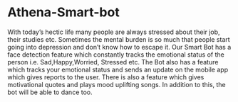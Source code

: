 # Athena-Smart-bot
With today’s hectic life many people are always stressed about their job, their studies etc.
Sometimes the mental burden is so much that people start going into depression and don’t know
how to escape it. Our Smart Bot has a face detection feature which constantly tracks the emotional
status of the person i.e. Sad,Happy,Worried, Stressed etc.
The Bot also has a feature which tracks your emotional status and sends an update on the mobile
app which gives reports to the user. There is also a feature which gives motivational quotes and
plays mood uplifting songs. In addition to this, the bot will be able to dance too.
